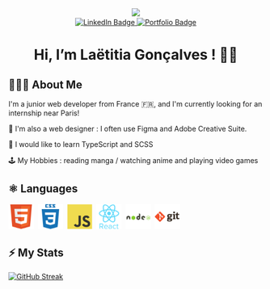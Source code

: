 <div id="header" align="center">
<img src="https://media.giphy.com/media/L1R1tvI9svkIWwpVYr/giphy.gif"/>
</div>
<div id="badges" align="center">
  <a href="https://www.linkedin.com/in/la%C3%ABtitia-gon%C3%A7alves-9807b68b/">
    <img src="https://img.shields.io/badge/LinkedIn-blue?style=for-the-badge&logo=linkedin&logoColor=white" alt="LinkedIn Badge"/>
  </a>
  <a href="https://www.aedesignweb.fr">
    <img src="https://img.shields.io/badge/My Portfolio-ff69b4?style=for-the-badge" alt="Portfolio Badge"/>
  </a>
</div>

<h1 align="center">Hi, I’m Laëtitia Gonçalves ! 👋🏼</h1>

<h2>👩🏻‍💻 About Me</h2>

<p> I'm a junior web developer from France 🇫🇷, and I'm currently looking for an internship near Paris! </p>
<p> 🎨 I'm also a web designer : I often use Figma and Adobe Creative Suite. </p> 
<p> 🌱 I would like to learn TypeScript and SCSS </p> 
<p> 🕹 My Hobbies : reading manga / watching anime and playing video games </p> 

<h2>⚛️ Languages</h2>

<div>
    <img src="https://github.com/devicons/devicon/blob/master/icons/html5/html5-original.svg" title="HTML5" alt="HTML" width="50" height="50"/>&nbsp;
  <img src="https://github.com/devicons/devicon/blob/master/icons/css3/css3-plain-wordmark.svg"  title="CSS3" alt="CSS" width="50" height="50"/>&nbsp;
  <img src="https://github.com/devicons/devicon/blob/master/icons/javascript/javascript-original.svg" title="JavaScript" alt="JavaScript" width="50" height="50"/>&nbsp;
  <img src="https://github.com/devicons/devicon/blob/master/icons/react/react-original-wordmark.svg" title="React" alt="React" width="50" height="50"/>&nbsp;
  <img src="https://github.com/devicons/devicon/blob/master/icons/nodejs/nodejs-original-wordmark.svg" title="NodeJS" alt="NodeJS" width="50" height="50"/>&nbsp;
  <img src="https://github.com/devicons/devicon/blob/master/icons/git/git-original-wordmark.svg" title="Git" **alt="Git" width="50" height="50"/>
</div>

<h2>⚡️ My Stats</h2>

[![GitHub Streak](http://github-readme-streak-stats.herokuapp.com?user=LaetitiaGoncalves&theme=dark&locale=en)](https://git.io/streak-stats)




<!---
LaetitiaGoncalves/LaetitiaGoncalves is a ✨ special ✨ repository because its `README.md` (this file) appears on your GitHub profile.
You can click the Preview link to take a look at your changes.
--->
